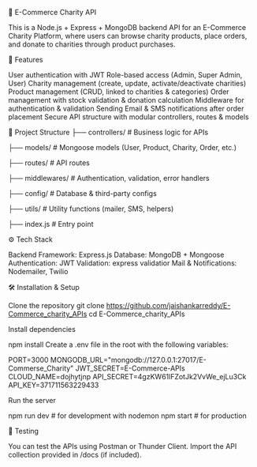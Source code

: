 🛒 E-Commerce Charity API

This is a Node.js + Express + MongoDB backend API for an E-Commerce Charity Platform, where users can browse charity products, place orders, and donate to charities through product purchases.

🚀 Features

User authentication with JWT
Role-based access (Admin, Super Admin, User)
Charity management (create, update, activate/deactivate charities)
Product management (CRUD, linked to charities & categories)
Order management with stock validation & donation calculation
Middleware for authentication & validation
Sending Email & SMS notifications after order placement
Secure API structure with modular controllers, routes & models

📂 Project Structure
├── controllers/     # Business logic for APIs

├── models/          # Mongoose models (User, Product, Charity, Order, etc.)

├── routes/          # API routes

├── middlewares/     # Authentication, validation, error handlers

├── config/          # Database & third-party configs

├── utils/           # Utility functions (mailer, SMS, helpers)

├── index.js        # Entry point


⚙️ Tech Stack

Backend Framework: Express.js
Database: MongoDB + Mongoose
Authentication: JWT
Validation: express validatior
Mail & Notifications: Nodemailer, Twilio 

🛠️ Installation & Setup

Clone the repository
git clone https://github.com/jaishankarreddy/E-Commerce_charity_APIs
cd E-Commerce_charity_APIs

Install dependencies

npm install
Create a .env file in the root with the following variables:

PORT=3000
MONGODB_URL="mongodb://127.0.0.1:27017/E-Commerse_Charity"
JWT_SECRET=E-Commerce-APIs
CLOUD_NAME=dojhytjnp
API_SECRET=4gzKW61lFZotJk2VvWe_ejLu3Ck
API_KEY=371711563229433

Run the server

npm run dev   # for development with nodemon
npm start     # for production

🧪 Testing

You can test the APIs using Postman or Thunder Client.
Import the API collection provided in /docs (if included).
